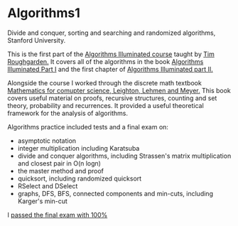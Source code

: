 # Algorithms1
Divide and conquer, sorting and searching and randomized algorithms, Stanford University.

This is the first part of the [Algorithms Illuminated course](https://www.coursera.org/learn/algorithms-divide-conquer) taught by [Tim Roughgarden.](https://www.coursera.org/instructor/~768) It covers all of the algorithms in the book [Algorithms Illuminated Part I](https://www.amazon.com/Algorithms-Illuminated-Part-1-Basics-ebook/dp/B075YQP38X) and the first chapter of [Algorithms Illuminated part II.](https://www.amazon.com/Algorithms-Illuminated-Part-Graph-Structures-ebook/dp/B07G6X2XMG)

Alongside the course I worked through the discrete math textbook [Mathematics for comupter science, Leighton, Lehmen and Meyer.](https://www.amazon.com/Mathematics-Computer-Science-Eric-Lehman/dp/1680921223/) This book covers useful material on proofs, recursive structures, counting and set theory, probability and recurrences. It provided a useful theoretical framework for the analysis of algorithms. 

Algorithms practice included tests and a final exam on:
 - asymptotic notation
 - integer multiplication including Karatsuba
 - divide and conquer algorithms, including Strassen's matrix multiplication and closest pair in O(n logn)
 - the master method and proof
 - quicksort, including randomized quicksort
 - RSelect and DSelect
 - graphs, DFS, BFS, connected components and min-cuts, including Karger's min-cut
 
 I [passed the final exam with 100%](https://www.coursera.org/account/accomplishments/certificate/JANQNW95VUBH)
 
 
